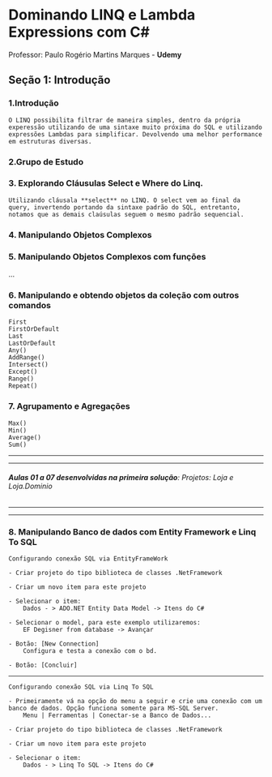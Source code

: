 
# Dominando LINQ e Lambda Expressions com C#
Professor: Paulo Rogério Martins Marques - **Udemy**

## Seção 1: Introdução

### 1.Introdução

    O LINQ possibilita filtrar de maneira simples, dentro da própria experessão utilizando de uma sintaxe muito próxima do SQL e utilizando expressões Lambdas para simplificar. Devolvendo uma melhor performance em estruturas diversas.

### 2.Grupo de Estudo

### 3. Explorando Cláusulas Select e Where do Linq.

    Utilizando cláusala **select** no LINQ. O select vem ao final da query, invertendo portando da sintaxe padrão do SQL, entretanto, notamos que as demais claúsulas seguem o mesmo padrão sequencial.

### 4. Manipulando Objetos Complexos

### 5. Manipulando Objetos Complexos com funções


...


### 6. Manipulando e obtendo objetos da coleção com outros comandos	

    First
    FirstOrDefault
    Last
    LastOrDefault
    Any()
    AddRange()
    Intersect()
    Except()
    Range()
    Repeat()

### 7. Agrupamento e Agregações

	Max()
	Min()
	Average()
	Sum()

---
---
###### ***Aulas 01 a 07 desenvolvidas na primeira solução***: Projetos: Loja e Loja.Dominio
---
---


### 8. Manipulando Banco de dados com Entity Framework e Linq To SQL

	Configurando conexão SQL via EntityFrameWork
    
    - Criar projeto do tipo biblioteca de classes .NetFramework

    - Criar um novo item para este projeto
    
    - Selecionar o item:
        Dados - > ADO.NET Entity Data Model -> Itens do C#
    
    - Selecionar o model, para este exemplo utilizaremos:
        EF Degisner from database -> Avançar
    
    - Botão: [New Connection]
        Configura e testa a conexão com o bd.
    
    - Botão: [Concluir]
    
---
    Configurando conexão SQL via Linq To SQL

    - Primeiramente vá na opção do menu a seguir e crie uma conexão com um banco de dados. Opção funciona somente para MS-SQL Server.
        Menu | Ferramentas | Conectar-se a Banco de Dados...
    
    - Criar projeto do tipo biblioteca de classes .NetFramework

    - Criar um novo item para este projeto

    - Selecionar o item:
        Dados - > Linq To SQL -> Itens do C#

    


    

